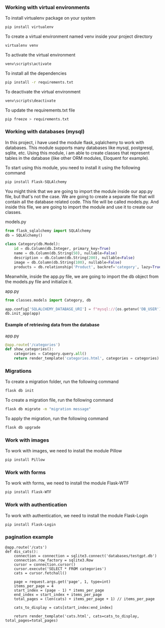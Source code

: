 ### Working with virtual environments
To install virtualenv package on your system

```bash
pip install virtualenv
``` 

To create a virtual environment named venv inside your project directory

```bash
virtualenv venv
``` 

To activate the virtual environment

```bash
venv\scripts\activate
```

To install all the dependencies

```bash
pip install -r requirements.txt
```

To deactivate the virtual environment

```bash
venv\scripts\deactivate
```

To update the requirements.txt file

```bash
pip freeze > requirements.txt
```

### Working with databases (mysql)
In this project, i have used the module flask_sqlalchemy to work with databases. This module supports many databases like mysql, postgresql, sqlite, etc.
Using this module, i am able to create classes that represent tables in the database (like other ORM modules, Eloquent for example).

To start using this module, you need to install it using the following command

```bash
pip install Flask-SQLAlchemy
```

You might think that we are going to import the module inside our app.py file, but that's not the case. We are going to create a separate file that will contain all the database related code. This file will be called models.py. And inside this file, we are going to import the module and use it to create our classes.

models.py

```python
from flask_sqlalchemy import SQLAlchemy
db = SQLAlchemy()

class Category(db.Model):
    id = db.Column(db.Integer, primary_key=True)
    name = db.Column(db.String(50), nullable=False)
    description = db.Column(db.String(200), nullable=False)
    image = db.Column(db.String(100), nullable=False)
    products = db.relationship('Product', backref='category', lazy=True)
```

Meanwhile, inside the app.py file, we are going to import the db object from the models.py file and initialize it.

app.py

```python
from classes.models import Category, db

app.config['SQLALCHEMY_DATABASE_URI'] = f"mysql://{os.getenv('DB_USER')}:{os.getenv('DB_PASS')}@{os.getenv('DB_HOST')}/{os.getenv('DB_NAME')}"
db.init_app(app)
```

#### Example of retrieving data from the database
app.py

```python
@app.route('/categories')
def show_categories():
    categories = Category.query.all()
    return render_template('categories.html', categories = categories)
```

### Migrations
To create a migration folder, run the following command

```bash
flask db init
```

To create a migration file, run the following command

```bash
flask db migrate -m "migration message"
```

To apply the migration, run the following command

```bash
flask db upgrade
```

### Work with images
To work with images, we need to install the module Pillow

```bash
pip install Pillow
```

### Work with forms
To work with forms, we need to install the module Flask-WTF

```bash
pip install Flask-WTF
```

### Work with authentication
To work with authentication, we need to install the module Flask-Login

```bash
pip install Flask-Login
```


### pagination example
```pyhton
@app.route('/cats')
def dis_cats():
    connection = connection = sqlite3.connect('databases/testgpt.db')
    connection.row_factory = sqlite3.Row
    cursor = connection.cursor()
    cursor.execute('SELECT * FROM categories')
    cats = cursor.fetchall()
    
    page = request.args.get('page', 1, type=int)
    items_per_page = 4
    start_index = (page - 1) * items_per_page
    end_index = start_index + items_per_page
    total_pages = (len(cats) + items_per_page + 1) // items_per_page

    cats_to_display = cats[start_index:end_index]

    return render_template('cats.html', cats=cats_to_display, total_pages=total_pages)
```
